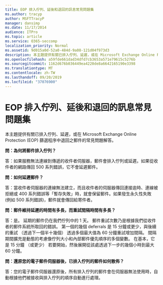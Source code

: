 ```yaml
---
title: EOP 排入佇列、延後和退回的訊息常見問題集
ms.author: tracyp
author: MSFTTracyP
manager: dansimp
ms.date: 11/17/2014
audience: ITPro
ms.topic: article
ms.service: O365-seccomp
localization_priority: Normal
ms.assetid: 9d015a0d-52a0-484d-9a08-121d04f973d3
description: 本主題提供有關已排入佇列、延遲，或在 Microsoft Exchange Online Protection (EOP) 篩選程序中退回之郵件的常見問題解答。
ms.openlocfilehash: a59fde661dad34dfd7cb3653a571e79615c5276b
ms.sourcegitcommit: 1162d676b036449ea4220de8a6642165190e3398
ms.translationtype: MT
ms.contentlocale: zh-TW
ms.lasthandoff: 09/20/2019
ms.locfileid: "37076900"
---
```

# <a name="eop-queued-deferred-and-bounced-messages-faq"></a>EOP 排入佇列、延後和退回的訊息常見問題集

本主題提供有關已排入佇列、延遲，或在 Microsoft Exchange Online Protection (EOP) 篩選程序中退回之郵件的常見問題解答。
  
 **問：為何將郵件排入佇列？**
  
答：如果服務無法連線到傳遞的收件者伺服器，郵件會排入佇列或延遲。如果從收件者的網路傳回 500 系列錯誤，它不會延遲郵件。
  
 **問：如何延遲郵件？**
  
答：當收件者伺服器的連線無法建立，而且收件者的伺服器傳回連接逾時、連線被拒絕或 400 系列錯誤等「暫存失敗」時，就會保留郵件。如果發生永久性失敗 (例如 500 系列錯誤)，郵件就會傳回給寄件者。
  
 **問：郵件維持延遲的時間有多長，而重試間隔時間有多長？**
  
答：是。 延期的郵件仍在我們佇列中的 1 天。 郵件重試次數乃是根據我們從收件者的郵件系統所取回的錯誤。 第一個的幾個 deferrals 是 15 分鐘或更少，與後續的重試 （透過下一個半十幾個） 透過多個最大值為 60 分鐘重試增加間隔。 間隔期間擴充是動態的考慮像佇列大小和內部郵件優先順序的多個變數。 在基本，它是 15 分鐘 （或更少） 若要開始，然後展開從該處透過下一步的幾個小時到最大 60 分鐘。
  
 **問：還原您的電子郵件伺服器後，已排入佇列的郵件如何散佈？**
  
答：您的電子郵件伺服器還原後，所有排入佇列的郵件會在伺服器無法使用時，自動根據他們被接收與排入佇列的順序自動進行處理。
